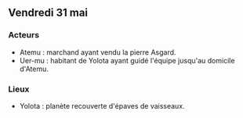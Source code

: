 ## Vendredi 31 mai

### Acteurs
- Atemu : marchand ayant vendu la pierre Asgard.
- Uer-mu : habitant de Yolota ayant guidé l'équipe jusqu'au domicile d'Atemu.
### Lieux

- Yolota : planète recouverte d'épaves de vaisseaux.
